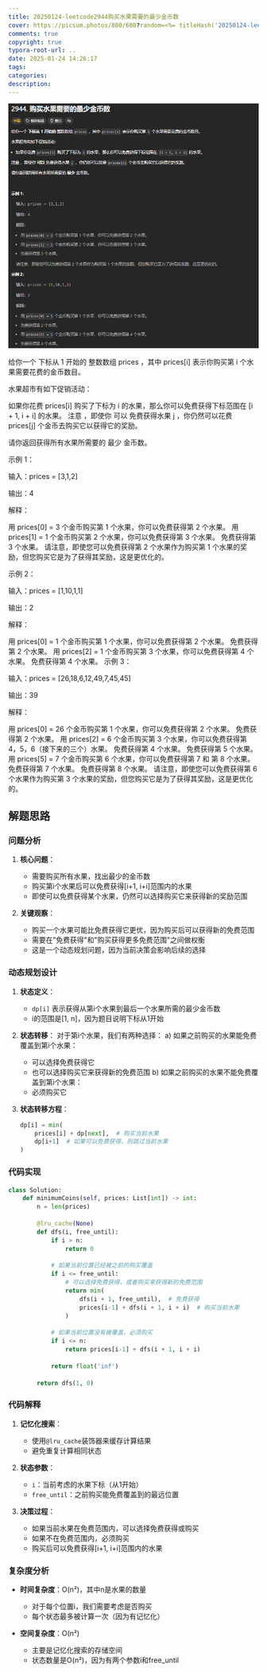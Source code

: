 ```yaml
---
title: 20250124-leetcode2944购买水果需要的最少金币数
cover: https://picsum.photos/800/600?random=<%= titleHash('20250124-leetcode2944购买水果需要的最少金币数') %>
comments: true
copyright: true
typora-root-url: ..
date: 2025-01-24 14:26:17
tags:
categories:
description:
---
```


![image-20250124142759974](/images/20250124-leetcode2944购买水果需要的最少金币数/image-20250124142759974.png)

给你一个 下标从 1 开始的 整数数组 prices ，其中 prices[i] 表示你购买第 i 个水果需要花费的金币数目。

水果超市有如下促销活动：

如果你花费 prices[i] 购买了下标为 i 的水果，那么你可以免费获得下标范围在 [i + 1, i + i] 的水果。
注意 ，即使你 可以 免费获得水果 j ，你仍然可以花费 prices[j] 个金币去购买它以获得它的奖励。

请你返回获得所有水果所需要的 最少 金币数。

 

示例 1：

输入：prices = [3,1,2]

输出：4

解释：

用 prices[0] = 3 个金币购买第 1 个水果，你可以免费获得第 2 个水果。
用 prices[1] = 1 个金币购买第 2 个水果，你可以免费获得第 3 个水果。
免费获得第 3 个水果。
请注意，即使您可以免费获得第 2 个水果作为购买第 1 个水果的奖励，但您购买它是为了获得其奖励，这是更优化的。

示例 2：

输入：prices = [1,10,1,1]

输出：2

解释：

用 prices[0] = 1 个金币购买第 1 个水果，你可以免费获得第 2 个水果。
免费获得第 2 个水果。
用 prices[2] = 1 个金币购买第 3 个水果，你可以免费获得第 4 个水果。
免费获得第 4 个水果。
示例 3：

输入：prices = [26,18,6,12,49,7,45,45]

输出：39

解释：

用 prices[0] = 26 个金币购买第 1 个水果，你可以免费获得第 2 个水果。
免费获得第 2 个水果。
用 prices[2] = 6 个金币购买第 3 个水果，你可以免费获得第 4，5，6（接下来的三个）水果。
免费获得第 4 个水果。
免费获得第 5 个水果。
用 prices[5] = 7 个金币购买第 6 个水果，你可以免费获得第 7 和 第 8 个水果。
免费获得第 7 个水果。
免费获得第 8 个水果。
请注意，即使您可以免费获得第 6 个水果作为购买第 3 个水果的奖励，但您购买它是为了获得其奖励，这是更优化的。

## 解题思路

### 问题分析

1. **核心问题**：
   - 需要购买所有水果，找出最少的金币数
   - 购买第i个水果后可以免费获得[i+1, i+i]范围内的水果
   - 即使可以免费获得某个水果，仍然可以选择购买它来获得新的奖励范围

2. **关键观察**：
   - 购买一个水果可能比免费获得它更优，因为购买后可以获得新的免费范围
   - 需要在"免费获得"和"购买获得更多免费范围"之间做权衡
   - 这是一个动态规划问题，因为当前决策会影响后续的选择

### 动态规划设计

1. **状态定义**：
   - `dp[i]` 表示获得从第i个水果到最后一个水果所需的最少金币数
   - i的范围是[1, n]，因为题目说明下标从1开始

2. **状态转移**：
   对于第i个水果，我们有两种选择：
   a) 如果之前购买的水果能免费覆盖到第i个水果：
      - 可以选择免费获得它
      - 也可以选择购买它来获得新的免费范围
   b) 如果之前购买的水果不能免费覆盖到第i个水果：
      - 必须购买它

3. **状态转移方程**：
   ```python
   dp[i] = min(
       prices[i] + dp[next],  # 购买当前水果
       dp[i+1]  # 如果可以免费获得，则跳过当前水果
   )
   ```

### 代码实现

```python
class Solution:
    def minimumCoins(self, prices: List[int]) -> int:
        n = len(prices)
        
        @lru_cache(None)
        def dfs(i, free_until):
            if i > n:
                return 0
            
            # 如果当前位置已经被之前的购买覆盖
            if i <= free_until:
                # 可以选择免费获得，或者购买来获得新的免费范围
                return min(
                    dfs(i + 1, free_until),  # 免费获得
                    prices[i-1] + dfs(i + 1, i + i)  # 购买当前水果
                )
            
            # 如果当前位置没有被覆盖，必须购买
            if i <= n:
                return prices[i-1] + dfs(i + 1, i + i)
            
            return float('inf')
        
        return dfs(1, 0)
```

### 代码解释

1. **记忆化搜索**：
   - 使用`@lru_cache`装饰器来缓存计算结果
   - 避免重复计算相同状态

2. **状态参数**：
   - `i`：当前考虑的水果下标（从1开始）
   - `free_until`：之前购买能免费覆盖到的最远位置

3. **决策过程**：
   - 如果当前水果在免费范围内，可以选择免费获得或购买
   - 如果不在免费范围内，必须购买
   - 购买后可以免费获得[i+1, i+i]范围内的水果

### 复杂度分析

- **时间复杂度**：O(n²)，其中n是水果的数量
  - 对于每个位置i，我们需要考虑是否购买
  - 每个状态最多被计算一次（因为有记忆化）

- **空间复杂度**：O(n²)
  - 主要是记忆化搜索的存储空间
  - 状态数量是O(n²)，因为有两个参数i和free_until